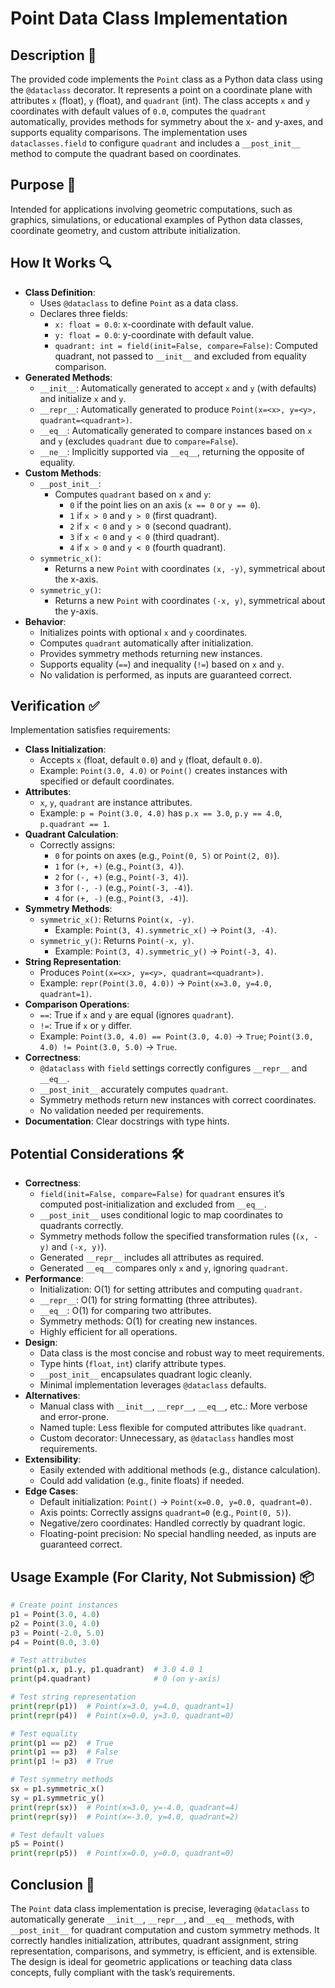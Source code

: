 # Point Data Class Implementation

## Description 📝

The provided code implements the `Point` class as a Python data class using the `@dataclass` decorator.
It represents a point on a coordinate plane with attributes `x` (float), `y` (float), and `quadrant` (int).
The class accepts `x` and `y` coordinates with default values of `0.0`, computes the `quadrant` automatically, provides methods for symmetry about the x- and y-axes, and supports equality comparisons.
The implementation uses `dataclasses.field` to configure `quadrant` and includes a `__post_init__` method to compute the quadrant based on coordinates.

## Purpose 🎯

Intended for applications involving geometric computations, such as graphics, simulations, or educational examples of Python data classes, coordinate geometry, and custom attribute initialization.

## How It Works 🔍

-   **Class Definition**:
    -   Uses `@dataclass` to define `Point` as a data class.
    -   Declares three fields:
        -   `x: float = 0.0`: x-coordinate with default value.
        -   `y: float = 0.0`: y-coordinate with default value.
        -   `quadrant: int = field(init=False, compare=False)`: Computed quadrant, not passed to `__init__` and excluded from equality comparison.
-   **Generated Methods**:
    -   `__init__`: Automatically generated to accept `x` and `y` (with defaults) and initialize `x` and `y`.
    -   `__repr__`: Automatically generated to produce `Point(x=<x>, y=<y>, quadrant=<quadrant>)`.
    -   `__eq__`: Automatically generated to compare instances based on `x` and `y` (excludes `quadrant` due to `compare=False`).
    -   `__ne__`: Implicitly supported via `__eq__`, returning the opposite of equality.
-   **Custom Methods**:
    -   `__post_init__`:
        -   Computes `quadrant` based on `x` and `y`:
            -   `0` if the point lies on an axis (`x == 0` or `y == 0`).
            -   `1` if `x > 0` and `y > 0` (first quadrant).
            -   `2` if `x < 0` and `y > 0` (second quadrant).
            -   `3` if `x < 0` and `y < 0` (third quadrant).
            -   `4` if `x > 0` and `y < 0` (fourth quadrant).
    -   `symmetric_x()`:
        -   Returns a new `Point` with coordinates `(x, -y)`, symmetrical about the x-axis.
    -   `symmetric_y()`:
        -   Returns a new `Point` with coordinates `(-x, y)`, symmetrical about the y-axis.
-   **Behavior**:
    -   Initializes points with optional `x` and `y` coordinates.
    -   Computes `quadrant` automatically after initialization.
    -   Provides symmetry methods returning new instances.
    -   Supports equality (`==`) and inequality (`!=`) based on `x` and `y`.
    -   No validation is performed, as inputs are guaranteed correct.

## Verification ✅

Implementation satisfies requirements:

-   **Class Initialization**:
    -   Accepts `x` (float, default `0.0`) and `y` (float, default `0.0`).
    -   Example: `Point(3.0, 4.0)` or `Point()` creates instances with specified or default coordinates.
-   **Attributes**:
    -   `x`, `y`, `quadrant` are instance attributes.
    -   Example: `p = Point(3.0, 4.0)` has `p.x == 3.0`, `p.y == 4.0`, `p.quadrant == 1`.
-   **Quadrant Calculation**:
    -   Correctly assigns:
        -   `0` for points on axes (e.g., `Point(0, 5)` or `Point(2, 0)`).
        -   `1` for `(+, +)` (e.g., `Point(3, 4)`).
        -   `2` for `(-, +)` (e.g., `Point(-3, 4)`).
        -   `3` for `(-, -)` (e.g., `Point(-3, -4)`).
        -   `4` for `(+, -)` (e.g., `Point(3, -4)`).
-   **Symmetry Methods**:
    -   `symmetric_x()`: Returns `Point(x, -y)`.
        -   Example: `Point(3, 4).symmetric_x()` → `Point(3, -4)`.
    -   `symmetric_y()`: Returns `Point(-x, y)`.
        -   Example: `Point(3, 4).symmetric_y()` → `Point(-3, 4)`.
-   **String Representation**:
    -   Produces `Point(x=<x>, y=<y>, quadrant=<quadrant>)`.
    -   Example: `repr(Point(3.0, 4.0))` → `Point(x=3.0, y=4.0, quadrant=1)`.
-   **Comparison Operations**:
    -   `==`: True if `x` and `y` are equal (ignores `quadrant`).
    -   `!=`: True if `x` or `y` differ.
    -   Example: `Point(3.0, 4.0) == Point(3.0, 4.0)` → `True`; `Point(3.0, 4.0) != Point(3.0, 5.0)` → `True`.
-   **Correctness**:
    -   `@dataclass` with `field` settings correctly configures `__repr__` and `__eq__`.
    -   `__post_init__` accurately computes `quadrant`.
    -   Symmetry methods return new instances with correct coordinates.
    -   No validation needed per requirements.
-   **Documentation**: Clear docstrings with type hints.

## Potential Considerations 🛠️

-   **Correctness**:
    -   `field(init=False, compare=False)` for `quadrant` ensures it’s computed post-initialization and excluded from `__eq__`.
    -   `__post_init__` uses conditional logic to map coordinates to quadrants correctly.
    -   Symmetry methods follow the specified transformation rules (`(x, -y)` and `(-x, y)`).
    -   Generated `__repr__` includes all attributes as required.
    -   Generated `__eq__` compares only `x` and `y`, ignoring `quadrant`.
-   **Performance**:
    -   Initialization: O(1) for setting attributes and computing `quadrant`.
    -   `__repr__`: O(1) for string formatting (three attributes).
    -   `__eq__`: O(1) for comparing two attributes.
    -   Symmetry methods: O(1) for creating new instances.
    -   Highly efficient for all operations.
-   **Design**:
    -   Data class is the most concise and robust way to meet requirements.
    -   Type hints (`float`, `int`) clarify attribute types.
    -   `__post_init__` encapsulates quadrant logic cleanly.
    -   Minimal implementation leverages `@dataclass` defaults.
-   **Alternatives**:
    -   Manual class with `__init__`, `__repr__`, `__eq__`, etc.: More verbose and error-prone.
    -   Named tuple: Less flexible for computed attributes like `quadrant`.
    -   Custom decorator: Unnecessary, as `@dataclass` handles most requirements.
-   **Extensibility**:
    -   Easily extended with additional methods (e.g., distance calculation).
    -   Could add validation (e.g., finite floats) if needed.
-   **Edge Cases**:
    -   Default initialization: `Point()` → `Point(x=0.0, y=0.0, quadrant=0)`.
    -   Axis points: Correctly assigns `quadrant=0` (e.g., `Point(0, 5)`).
    -   Negative/zero coordinates: Handled correctly by quadrant logic.
    -   Floating-point precision: No special handling needed, as inputs are guaranteed correct.

## Usage Example (For Clarity, Not Submission) 📦

```python
# Create point instances
p1 = Point(3.0, 4.0)
p2 = Point(3.0, 4.0)
p3 = Point(-2.0, 5.0)
p4 = Point(0.0, 3.0)

# Test attributes
print(p1.x, p1.y, p1.quadrant)  # 3.0 4.0 1
print(p4.quadrant)              # 0 (on y-axis)

# Test string representation
print(repr(p1))  # Point(x=3.0, y=4.0, quadrant=1)
print(repr(p4))  # Point(x=0.0, y=3.0, quadrant=0)

# Test equality
print(p1 == p2)  # True
print(p1 == p3)  # False
print(p1 != p3)  # True

# Test symmetry methods
sx = p1.symmetric_x()
sy = p1.symmetric_y()
print(repr(sx))  # Point(x=3.0, y=-4.0, quadrant=4)
print(repr(sy))  # Point(x=-3.0, y=4.0, quadrant=2)

# Test default values
p5 = Point()
print(repr(p5))  # Point(x=0.0, y=0.0, quadrant=0)
```

## Conclusion 🚀

The `Point` data class implementation is precise, leveraging `@dataclass` to automatically generate `__init__`, `__repr__`, and `__eq__` methods, with `__post_init__` for quadrant computation and custom symmetry methods.
It correctly handles initialization, attributes, quadrant assignment, string representation, comparisons, and symmetry, is efficient, and is extensible.
The design is ideal for geometric applications or teaching data class concepts, fully compliant with the task’s requirements.
